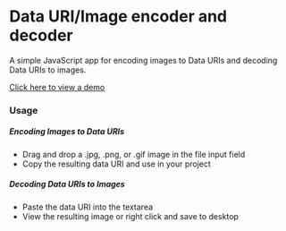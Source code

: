 # Data URI/Image encoder and decoder
A simple JavaScript app for encoding images to Data URIs and decoding Data URIs to images.

[Click here to view a demo](http://data-img.s3-website-us-east-1.amazonaws.com/)

### Usage
##### Encoding Images to Data URIs
* Drag and drop a .jpg, .png, or .gif image in the file input field
* Copy the resulting data URI and use in your project

##### Decoding Data URIs to Images
* Paste the data URI into the textarea
* View the resulting image or right click and save to desktop
